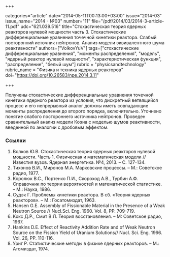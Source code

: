 +++

categories="article"
date="2014-05-11T00:13:00+03:00"
issue="2014-03"
issue_name="2014 - №03"
number="11"
file="/pdf/2014/03/2014-3-article-11.pdf"
udc="621.039.516"
title="Стохастическая теория ядерных реакторов нулевой мощности часть 3. Стохастические дифференциальные уравнения точечной кинетики реактора. Слабый посторонний источник нейтронов. Анализ модели эквивалентного шума реактивности"
authors=["VolkovYuV"]
tags=["стохастические дифференциальные уравнения", "моменты распределения", "модель", "ядерный реактор нулевой мощности", "характеристическая функция", "распределение", "белый шум"]
rubric = "physicsandtechnology"
rubric_name = "Физика и техника ядерных реакторов"
doi="https://doi.org/10.26583/npe.2014.3.11"

+++

Получены стохастические дифференциальные уравнения точечной кинетики ядерного реактора из условия, что дискретный ветвящийся процесс и его непрерывный аналог должны иметь совпадающие моменты распределения до второго порядка, включительно. Уточнено понятие слабого постороннего источника нейтронов. Проведен сравнительный анализ модели Коэна с моделью шумов реактивности, введенной по аналогии с дробовым эффектом.

### Ссылки

1. Волков Ю.В. Стохастическая теория ядерных реакторов нулевой мощности. Часть 1. Физическая и математическая модели // Известия вузов. Ядерная энергетика. №4, 2013. – С. 127-134.
2. Тихонов В.И., Миронов М.А. Марковские процессы. – М.: Советское радио, 1977.
3. Королюк В.С., Портенко П.И., Скороход А.В., Турбин А.Ф. Справочник по теории вероятностей и математической статистике. – М.: Наука, 1986.
4. Судэк Г. Проблемы кинетики реактора. В сб. «Теория ядерных реакторов». – М.: Госатомиздат, 1963.
5. Hansen G.E. Assembly of Fissionable Material in the Presence of a Weak Neutron Source // Nucl.Sci. Eng. 1960. Vol. 8, PP. 709-719.
6. Кокс Д.Р., Смит В.Л. Теория восстановления. – М: Советское радио, 1967.
7. Hankins D.E. Effect of Reactivity Addition Rate and of Weak Neutron Source on the Fission Yield of Uranium Solutions// Nucl. Sci. Eng. 1966. Vol. 26, PP. 110-116.
8. Уриг Р. Статистические методы в физике ядерных реакторов. – М.: Атомиздат, 1974.